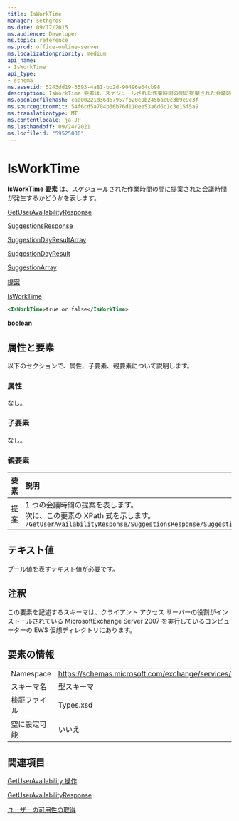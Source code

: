 ```yaml
---
title: IsWorkTime
manager: sethgros
ms.date: 09/17/2015
ms.audience: Developer
ms.topic: reference
ms.prod: office-online-server
ms.localizationpriority: medium
api_name:
- IsWorkTime
api_type:
- schema
ms.assetid: 5243dd19-3593-4a81-bb2d-90496e04cb98
description: IsWorkTime 要素は、スケジュールされた作業時間の間に提案された会議時間が発生するかどうかを表します。
ms.openlocfilehash: caa00221d36d67957fb20e9b245bac0c3b9e9c3f
ms.sourcegitcommit: 54f6cd5a704b36b76d110ee53a6d6c1c3e15f5a9
ms.translationtype: MT
ms.contentlocale: ja-JP
ms.lasthandoff: 09/24/2021
ms.locfileid: "59525030"
---
```

# <a name="isworktime"></a>IsWorkTime

**IsWorkTime 要素** は、スケジュールされた作業時間の間に提案された会議時間が発生するかどうかを表します。 
  
[GetUserAvailabilityResponse](getuseravailabilityresponse.md)
  
[SuggestionsResponse](suggestionsresponse.md)
  
[SuggestionDayResultArray](suggestiondayresultarray.md)
  
[SuggestionDayResult](suggestiondayresult.md)
  
[SuggestionArray](suggestionarray.md)
  
[提案](suggestion.md)
  
[IsWorkTime](isworktime.md)
  
```xml
<IsWorkTime>true or false</IsWorkTime>
```

 **boolean**
## <a name="attributes-and-elements"></a>属性と要素

以下のセクションで、属性、子要素、親要素について説明します。
  
### <a name="attributes"></a>属性

なし。
  
### <a name="child-elements"></a>子要素

なし。
  
### <a name="parent-elements"></a>親要素

|**要素**|**説明**|
|:-----|:-----|
|[提案](suggestion.md) <br/> |1 つの会議時間の提案を表します。  <br/> 次に、この要素の XPath 式を示します。  <br/>  `/GetUserAvailabilityResponse/SuggestionsResponse/SuggestionDayResultArray/SuggestionDayResult[i]/SuggestionArray/Suggestion[i]` <br/> |
   
## <a name="text-value"></a>テキスト値

ブール値を表すテキスト値が必要です。
  
## <a name="remarks"></a>注釈

この要素を記述するスキーマは、クライアント アクセス サーバーの役割がインストールされている MicrosoftExchange Server 2007 を実行しているコンピューターの EWS 仮想ディレクトリにあります。
  
## <a name="element-information"></a>要素の情報

|||
|:-----|:-----|
|Namespace  <br/> |https://schemas.microsoft.com/exchange/services/2006/types  <br/> |
|スキーマ名  <br/> |型スキーマ  <br/> |
|検証ファイル  <br/> |Types.xsd  <br/> |
|空に設定可能  <br/> |いいえ  <br/> |
   
## <a name="see-also"></a>関連項目



[GetUserAvailability 操作](getuseravailability-operation.md)
  
[GetUserAvailabilityResponse](getuseravailabilityresponse.md)


[ユーザーの可用性の取得](https://msdn.microsoft.com/library/d4133fcb-9b0f-4e6b-aadf-a389da83516a%28Office.15%29.aspx)

